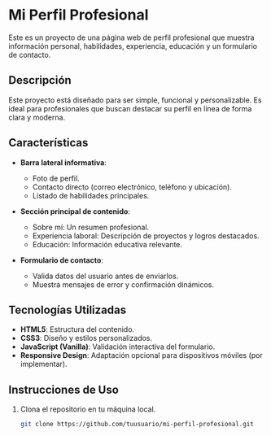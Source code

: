 # Mi Perfil Profesional

Este es un proyecto de una página web de perfil profesional que muestra información personal, habilidades, experiencia, educación y un formulario de contacto.

## Descripción

Este proyecto está diseñado para ser simple, funcional y personalizable. Es ideal para profesionales que buscan destacar su perfil en línea de forma clara y moderna.

## Características

- **Barra lateral informativa**:
  - Foto de perfil.
  - Contacto directo (correo electrónico, teléfono y ubicación).
  - Listado de habilidades principales.

- **Sección principal de contenido**:
  - Sobre mí: Un resumen profesional.
  - Experiencia laboral: Descripción de proyectos y logros destacados.
  - Educación: Información educativa relevante.

- **Formulario de contacto**:
  - Valida datos del usuario antes de enviarlos.
  - Muestra mensajes de error y confirmación dinámicos.

## Tecnologías Utilizadas

- **HTML5**: Estructura del contenido.
- **CSS3**: Diseño y estilos personalizados.
- **JavaScript (Vanilla)**: Validación interactiva del formulario.
- **Responsive Design**: Adaptación opcional para dispositivos móviles (por implementar).

## Instrucciones de Uso

1. Clona el repositorio en tu máquina local.
   ```bash
   git clone https://github.com/tuusuario/mi-perfil-profesional.git

